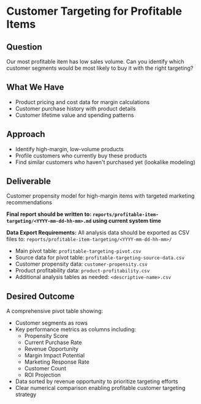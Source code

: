 # Customer Targeting for Profitable Items

## Question
Our most profitable item has low sales volume. Can you identify which customer segments would be most likely to buy it with the right targeting?

## What We Have
- Product pricing and cost data for margin calculations
- Customer purchase history with product details
- Customer lifetime value and spending patterns

## Approach
- Identify high-margin, low-volume products
- Profile customers who currently buy these products
- Find similar customers who haven't purchased yet (lookalike modeling)

## Deliverable
Customer propensity model for high-margin items with targeted marketing recommendations

**Final report should be written to: `reports/profitable-item-targeting/<YYYY-mm-dd-hh-mm>.md` using current system time**

**Data Export Requirements:**
All analysis data should be exported as CSV files to: `reports/profitable-item-targeting/<YYYY-mm-dd-hh-mm>/`
- Main pivot table: `profitable-targeting-pivot.csv`
- Source data for pivot table: `profitable-targeting-source-data.csv`
- Customer propensity data: `customer-propensity.csv`
- Product profitability data: `product-profitability.csv`
- Additional analysis tables as needed: `<descriptive-name>.csv`

## Desired Outcome
A comprehensive pivot table showing:
- Customer segments as rows
- Key performance metrics as columns including:
  - Propensity Score
  - Current Purchase Rate
  - Revenue Opportunity
  - Margin Impact Potential
  - Marketing Response Rate
  - Customer Count
  - ROI Projection
- Data sorted by revenue opportunity to prioritize targeting efforts
- Clear numerical comparison enabling profitable customer targeting strategy